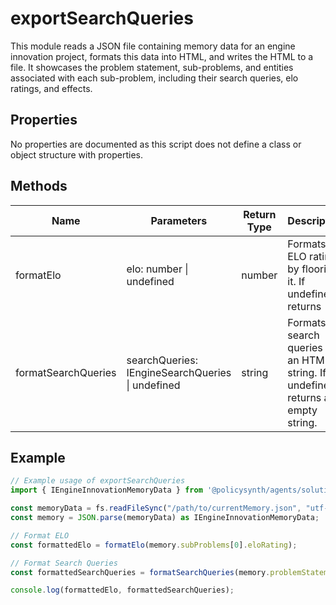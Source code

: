 # exportSearchQueries

This module reads a JSON file containing memory data for an engine innovation project, formats this data into HTML, and writes the HTML to a file. It showcases the problem statement, sub-problems, and entities associated with each sub-problem, including their search queries, elo ratings, and effects.

## Properties

No properties are documented as this script does not define a class or object structure with properties.

## Methods

| Name                | Parameters                                      | Return Type | Description                                                                 |
|---------------------|-------------------------------------------------|-------------|-----------------------------------------------------------------------------|
| formatElo           | elo: number \| undefined                        | number      | Formats an ELO rating by flooring it. If undefined, returns -1.             |
| formatSearchQueries | searchQueries: IEngineSearchQueries \| undefined | string      | Formats search queries into an HTML string. If undefined, returns an empty string. |

## Example

```javascript
// Example usage of exportSearchQueries
import { IEngineInnovationMemoryData } from '@policysynth/agents/solutions/tools/old/exportSearchQueries.js';

const memoryData = fs.readFileSync("/path/to/currentMemory.json", "utf-8");
const memory = JSON.parse(memoryData) as IEngineInnovationMemoryData;

// Format ELO
const formattedElo = formatElo(memory.subProblems[0].eloRating);

// Format Search Queries
const formattedSearchQueries = formatSearchQueries(memory.problemStatement.searchQueries);

console.log(formattedElo, formattedSearchQueries);
```